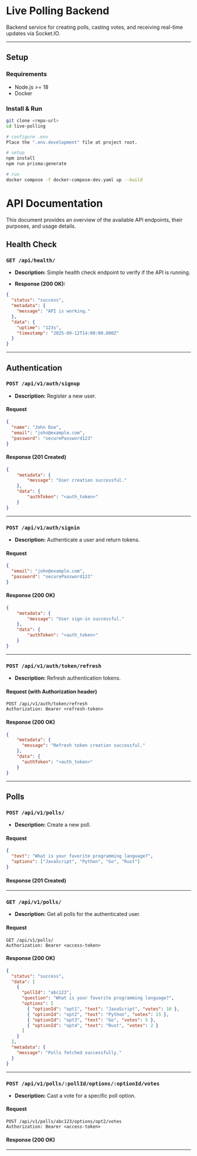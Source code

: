 # Live Polling Backend

Backend service for creating polls, casting votes, and receiving real-time updates via Socket.IO.

---

## Setup

### Requirements
- Node.js >= 18
- Docker

### Install & Run
```bash
git clone <repo-url>
cd live-polling

# configure .env
Place the ".env.development" file at project root.

# setup
npm install
npm run prisma:generate

# run
docker compose -f docker-compose-dev.yaml up --build
```

# API Documentation

This document provides an overview of the available API endpoints, their purposes, and usage details.

## **Health Check**

### `GET /api/health/`

* **Description:**
  Simple health check endpoint to verify if the API is running.

* **Response (200 OK):**

```json
{
  "status": "success",
  "metadata": {
    "message": "API is working."
  },
  "data": {
    "uptime": "123s",
    "timestamp": "2025-09-12T14:00:00.000Z"
  }
}
```

---

## **Authentication**

### `POST /api/v1/auth/signup`

* **Description:** Register a new user.

#### Request

```json
{
  "name": "John Doe",
  "email": "john@example.com",
  "password": "securePassword123"
}
```

#### Response (201 Created)

```json
{
    "metadata": {
        "message": "User creation successful."
    },
    "data": {
        "authToken": "<auth_token>"
    }
}
```

---

### `POST /api/v1/auth/signin`

* **Description:** Authenticate a user and return tokens.

#### Request

```json
{
  "email": "john@example.com",
  "password": "securePassword123"
}
```

#### Response (200 OK)

```json
{
    "metadata": {
        "message": "User sign-in successful."
    },
    "data": {
        "authToken": "<auth_token>"
    }
}
```

---

### `POST /api/v1/auth/token/refresh`

* **Description:** Refresh authentication tokens.

#### Request (with Authorization header)

```http
POST /api/v1/auth/token/refresh
Authorization: Bearer <refresh-token>
```

#### Response (200 OK)

```json
{
    "metadata": {
      "message": "Refresh token creation successful."
    },
    "data": {
      "authToken": "<auth_token>"
    }
}
```

---

## **Polls**

### `POST /api/v1/polls/`

* **Description:** Create a new poll.

#### Request

```json
{
  "text": "What is your favorite programming language?",
  "options": ["JavaScript", "Python", "Go", "Rust"]
}
```

#### Response (201 Created)

---

### `GET /api/v1/polls/`

* **Description:** Get all polls for the authenticated user.

#### Request

```http
GET /api/v1/polls/
Authorization: Bearer <access-token>
```

#### Response (200 OK)

```json
{
  "status": "success",
  "data": [
    {
      "pollId": "abc123",
      "question": "What is your favorite programming language?",
      "options": [
        { "optionId": "opt1", "text": "JavaScript", "votes": 10 },
        { "optionId": "opt2", "text": "Python", "votes": 15 },
        { "optionId": "opt3", "text": "Go", "votes": 5 },
        { "optionId": "opt4", "text": "Rust", "votes": 2 }
      ]
    }
  ],
  "metadata": {
    "message": "Polls fetched successfully."
  }
}
```

---

### `POST /api/v1/polls/:pollId/options/:optionId/votes`

* **Description:** Cast a vote for a specific poll option.

#### Request

```http
POST /api/v1/polls/abc123/options/opt2/votes
Authorization: Bearer <access-token>
```

#### Response (200 OK)

---
